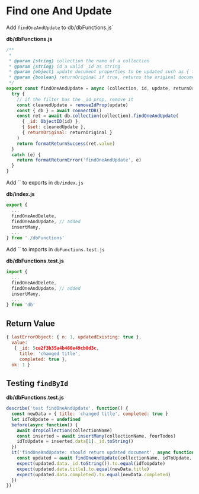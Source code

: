 # Find one And Update

Add `findOneAndUpdate` to db/dbFunctions.js`

__db/dbFunctions.js__
```js
/**
 * 
 * @param {string} collection the name of a collection
 * @param {string} id a valid _id as string
 * @param {object} update document properties to be updated such as { title: 'new title', completed: true }
 * @param {boolean} returnOriginal if true, returns the original document instead of the updated one
 */
export const findOneAndUpdate = async (collection, id, update, returnOriginal = false) => {
  try {
    // if the filter has the _id prop, remove it
    const cleanedUpdate = removeIdProp(update)
    const { db } = await connectDB()
    const ret = await db.collection(collection).findOneAndUpdate(
      { _id: ObjectID(id) },
      { $set: cleanedUpdate },
      { returnOriginal: returnOriginal }
    )
    return formatReturnSuccess(ret.value)
  }
  catch (e) {
    return formatReturnError('findOneAndUpdate', e)
  }
}
```

Add `` to exports in `db/index.js`

__db/index.js__
```js
export { 
  ...
  findOneAndDelete,
  findOneAndUpdate, // added
  insertMany,
  ...
} from './dbFunctions'

```

Add `` to imports in `dbFunctions.test.js`

__db/dbFunctions.test.js__
```js
import { 
  ...
  findOneAndDelete,
  findOneAndUpdate, // added
  insertMany,
  ...
} from 'db'
```

## Return Value
```js
{ lastErrorObject: { n: 1, updatedExisting: true },
  value:
   { _id: 5ce2f3b35a4b466e49cb0d3c,
     title: 'changed title',
     completed: true },
  ok: 1 }
```

## Testing `findById`
__db/dbFunctions.test.js__
```js
describe('test findOneAndUpdate', function() {
  const newData = { title: 'changed title', completed: true }
  let idToUpdate = undefined
  before(async function() {
    await dropCollection(collectionName)
    const inserted = await insertMany(collectionName, fourTodos)
    idToUpdate = inserted.data[1]._id.toString()
  })
  it('findOneAndUpdate: should return updated document', async function() {
    const updated = await findOneAndUpdate(collectionName, idToUpdate, newData)
    expect(updated.data._id.toString()).to.equal(idToUpdate)
    expect(updated.data.title).to.equal(newData.title)
    expect(updated.data.completed).to.equal(newData.completed)
  })
})
```



